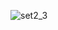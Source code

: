 ![set2_3](https://user-images.githubusercontent.com/34938878/36491887-233d6184-172c-11e8-89ff-839713d8983b.PNG)

